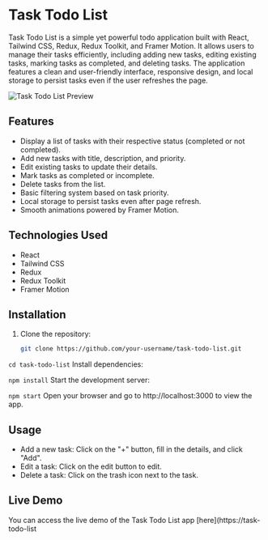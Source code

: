 # Task Todo List

Task Todo List is a simple yet powerful todo application built with React, Tailwind CSS, Redux, Redux Toolkit, and Framer Motion. It allows users to manage their tasks efficiently, including adding new tasks, editing existing tasks, marking tasks as completed, and deleting tasks. The application features a clean and user-friendly interface, responsive design, and local storage to persist tasks even if the user refreshes the page.

![Task Todo List Preview](./preview.png)

## Features

- Display a list of tasks with their respective status (completed or not completed).
- Add new tasks with title, description, and priority.
- Edit existing tasks to update their details.
- Mark tasks as completed or incomplete.
- Delete tasks from the list.
- Basic filtering system based on task priority.
- Local storage to persist tasks even after page refresh.
- Smooth animations powered by Framer Motion.

## Technologies Used

- React
- Tailwind CSS
- Redux
- Redux Toolkit
- Framer Motion

## Installation

1. Clone the repository:

   ```bash
   git clone https://github.com/your-username/task-todo-list.git
   ```

`cd task-todo-list`
Install dependencies:

`npm install`
Start the development server:

`npm start`
Open your browser and go to http://localhost:3000 to view the app.

## Usage

- Add a new task: Click on the "+" button, fill in the details, and click "Add".
- Edit a task: Click on the edit button to edit.
- Delete a task: Click on the trash icon next to the task.

## Live Demo

You can access the live demo of the Task Todo List app [here](https://task-todo-list

```

```
